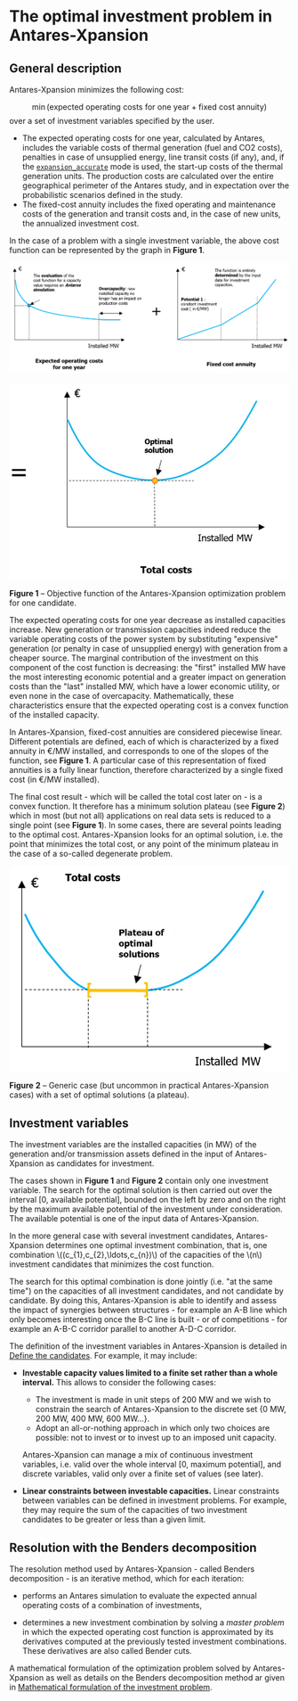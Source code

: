 # The optimal investment problem in Antares-Xpansion
## General description

Antares-Xpansion minimizes the following cost:

$$
\min (\text{expected operating costs for one year} + \text{fixed cost annuity})
$$
over a set of investment variables specified by the user.

- The expected operating costs for one year, calculated by
Antares, includes the variable costs of thermal generation (fuel and CO2
costs), penalties in case of unsupplied energy, line transit costs (if
any), and, if the [`expansion_accurate`](../get-started/settings-definition.md#uc_type) mode is used, the start-up costs of
the thermal generation units. The production costs are calculated over
the entire geographical perimeter of the Antares study, and in
expectation over the probabilistic scenarios defined in the study. 
- The fixed-cost annuity includes the fixed operating and
maintenance costs of the generation and transit costs and, in the case
of new units, the annualized investment cost.

In the case of a problem with a single investment variable, the above
cost function can be represented by the graph in **Figure 1**.

![](../../assets/media/image2.png)

![](../../assets/media/image3.png)

**Figure 1** – Objective function of the Antares-Xpansion
optimization problem for one candidate.

The expected operating costs for one year decrease as installed
capacities increase. New generation or transmission capacities indeed
reduce the variable operating costs of the power system by substituting
"expensive" generation (or penalty in case of unsupplied energy) with
generation from a cheaper source. The marginal contribution of the
investment on this component of the cost function is decreasing: the
"first" installed MW have the most interesting economic potential and
a greater impact on generation costs than the "last" installed MW, which
have a lower economic utility, or even none in the case of overcapacity. Mathematically, these characteristics ensure that the expected operating cost is a convex function of the installed capacity.

In Antares-Xpansion, fixed-cost annuities are considered piecewise
linear. Different potentials are defined, each of which is characterized
by a fixed annuity in €/MW installed, and corresponds to one of the
slopes of the function, see **Figure 1**. A particular case of this
representation of fixed annuities is a fully linear function,
therefore characterized by a single fixed cost (in €/MW installed).

The final cost result - which will be called the total cost later on - is a convex function. It therefore has a minimum
solution plateau (see **Figure 2**) which in most (but not all) applications on real
data sets is reduced to a single point (see **Figure 1**). In some cases, there are several points leading to the optimal cost. Antares-Xpansion looks for an optimal solution, i.e.
the point that minimizes the total cost, or any point of the minimum
plateau in the case of a so-called degenerate problem.

![](../../assets/media/image4.png)

**Figure** **2** – Generic case (but uncommon in practical
Antares-Xpansion cases) with a set of optimal solutions (a plateau).

## Investment variables

The investment variables are the installed capacities (in MW) of the
generation and/or transmission assets defined in the input of
Antares-Xpansion as candidates for investment.

The cases shown in **Figure 1** and **Figure 2** contain only one
investment variable. The search for the optimal solution is then carried
out over the interval \[0, available potential\], bounded on the left by
zero and on the right by the maximum available potential of the
investment under consideration. The available potential is one of the
input data of Antares-Xpansion.

In the more general case with several investment candidates,
Antares-Xpansion determines one optimal investment combination, that
is, one combination \\((c_{1},c_{2},\ldots,c_{n})\\) of the capacities of
the \\(n\\) investment candidates that minimizes the cost function.

The search for this optimal combination is done jointly (i.e. "at the same time") on
the capacities of all investment candidates, and not candidate by
candidate. By doing this, Antares-Xpansion is able to
identify and assess the impact of synergies between
structures - for example an A-B line which only becomes interesting once
the B-C line is built - or of competitions - for example an A-B-C
corridor parallel to another A-D-C corridor.

The definition of the investment variables in Antares-Xpansion is
detailed in [Define the candidates](../get-started/candidate-definition.md). For example, it may include:

- **Investable capacity values limited to a
   finite set rather than a whole interval.** This allows to consider the following cases:   
    - The investment is made in unit steps of 200 MW and we wish to constrain the search of Antares-Xpansion to the discrete set {0 MW, 200 MW, 400 MW, 600 MW…}. 
    - Adopt an all-or-nothing approach in which only two choices are possible: not to invest or to invest up to an imposed unit capacity.

    Antares-Xpansion can manage a mix of continuous investment variables, i.e. valid over the whole interval \[0, maximum potential\], and discrete variables, valid only over a finite set of values (see later).

- **Linear constraints between investable
  capacities.** Linear constraints between variables can be
  defined in investment problems. For example, they may require the
  sum of the capacities of two investment candidates to be greater or
  less than a given limit.

## Resolution with the Benders decomposition

The resolution method used by Antares-Xpansion - called Benders
decomposition - is an iterative method, which for each iteration:

- performs an Antares simulation to evaluate the expected annual
  operating costs of a combination of investments,

- determines a new investment combination by solving a _master
  problem_ in which the expected operating cost function is approximated by its
  derivatives computed at the previously tested investment combinations.
  These derivatives are also called Bender cuts.

A mathematical formulation of the optimization problem solved by Antares-Xpansion as well as details on the Benders decomposition method ar given in [Mathematical formulation of the investment problem](../optimization-principles/problem-formalization.md).
